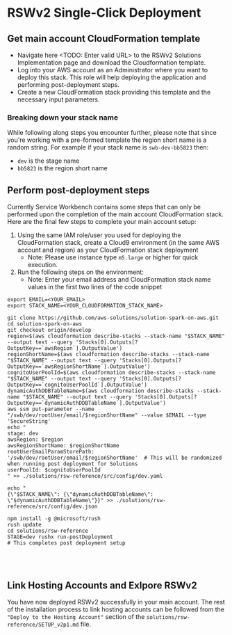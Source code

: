 # RSWv2 Single-Click Deployment

## Get main account CloudFormation template
- Navigate here <TODO: Enter valid URL> to the RSWv2 Solutions Implementation page and download the Cloudformation template.
- Log into your AWS account as an Administrator where you want to deploy this stack. This role will help deploying the application and performing post-deployment steps.
- Create a new CloudFormation stack providing this template and the necessary input parameters.

### Breaking down your stack name
While following along steps you encounter further, please note that since you're working with a pre-formed template the region short name is a random string. For example if your stack name is `swb-dev-bb5823` then:
- `dev` is the stage name
- `bb5823` is the region short name

## Perform post-deployment steps
Currently Service Workbench contains some steps that can only be performed upon the completion of the main account CloudFormation stack. Here are the final few steps to complete your main account setup:<br/>

1. Using the same IAM role/user you used for deploying the CloudFormation stack, create a Cloud9 environment (in the same AWS account and region) as your CloudFormation stack deployment
   - Note: Please use instance type `m5.large` or higher for quick execution.
2. Run the following steps on the environment:
   - Note: Enter your email address and CloudFormation stack name values in the first two lines of the code snippet

```shell
export EMAIL=<YOUR_EMAIL>
export STACK_NAME=<YOUR_CLOUDFORMATION_STACK_NAME>

git clone https://github.com/aws-solutions/solution-spark-on-aws.git
cd solution-spark-on-aws
git checkout origin/develop
region=$(aws cloudformation describe-stacks --stack-name "$STACK_NAME" --output text --query 'Stacks[0].Outputs[?OutputKey==`awsRegion`].OutputValue')
regionShortName=$(aws cloudformation describe-stacks --stack-name "$STACK_NAME" --output text --query 'Stacks[0].Outputs[?OutputKey==`awsRegionShortName`].OutputValue')
cognitoUserPoolId=$(aws cloudformation describe-stacks --stack-name "$STACK_NAME" --output text --query 'Stacks[0].Outputs[?OutputKey==`cognitoUserPoolId`].OutputValue')
dynamicAuthDDBTableName=$(aws cloudformation describe-stacks --stack-name "$STACK_NAME" --output text --query 'Stacks[0].Outputs[?OutputKey==`dynamicAuthDDBTableName`].OutputValue')
aws ssm put-parameter --name "/swb/dev/rootUser/email/$regionShortName" --value $EMAIL --type 'SecureString'
echo "
stage: dev
awsRegion: $region
awsRegionShortName: $regionShortName
rootUserEmailParamStorePath: '/swb/dev/rootUser/email/$regionShortName'  # This will be randomized when running post deployment for Solutions
userPoolId: $cognitoUserPoolId
" >> ./solutions/rsw-reference/src/config/dev.yaml

echo "
{\"$STACK_NAME\": {\"dynamicAuthDDBTableName\": \"$dynamicAuthDDBTableName\"}}" >> ./solutions/rsw-reference/src/config/dev.json

npm install -g @microsoft/rush
rush update
cd solutions/rsw-reference
STAGE=dev rushx run-postDeployment
# This completes post deployment setup
```


<br/>
<br/>

## Link Hosting Accounts and Exlpore RSWv2
You have now deployed RSWv2 successfully in your main account. The rest of the installation process to link hosting accounts can be followed from the `"Deploy to the Hosting Account"` section of the `solutions/rsw-reference/SETUP_v2p1.md` file.